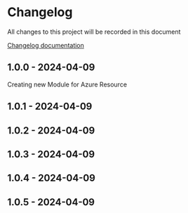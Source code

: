 # Changelog

All changes to this project will be recorded in this document

[Changelog documentation](https://keepachangelog.com/en/1.0.0/)

## 1.0.0 - 2024-04-09

Creating new Module for Azure Resource

## 1.0.1 - 2024-04-09

## 1.0.2 - 2024-04-09
## 1.0.3 - 2024-04-09
## 1.0.4 - 2024-04-09
## 1.0.5 - 2024-04-09